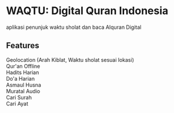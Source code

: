 # WAQTU: Digital Quran Indonesia

aplikasi penunjuk waktu sholat dan baca Alquran Digital

## Features
Geolocation (Arah Kiblat, Waktu sholat sesuai lokasi)<br>
Qur'an Offline<br>
Hadits Harian<br>
Do'a Harian<br>
Asmaul Husna<br>
Muratal Audio<br>
Cari Surah<br>
Cari Ayat<br>
